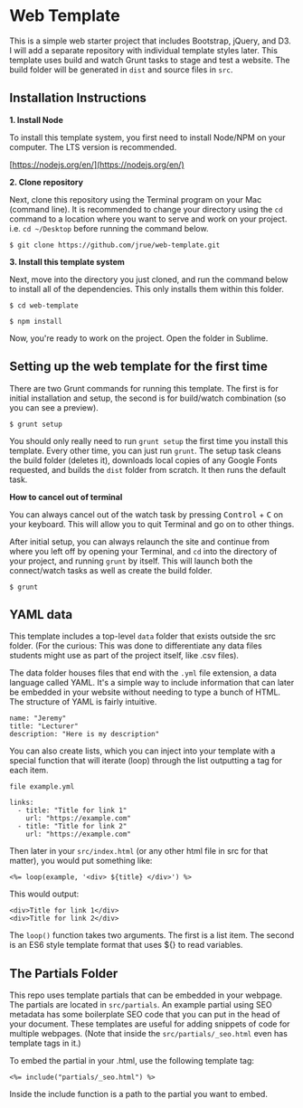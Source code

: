 Web Template
============

This is a simple web starter project that includes Bootstrap, jQuery, and D3. I will add a separate repository with individual template styles later. This template uses build and watch Grunt tasks to stage and test a website. The build folder will be generated in `dist` and source files in `src`.

## Installation Instructions

**1. Install Node**

To install this template system, you first need to install Node/NPM on your computer. The LTS version is recommended.

[https://nodejs.org/en/](https://nodejs.org/en/)


**2. Clone repository**

Next, clone this repository using the Terminal program on your Mac (command line). It is recommended to change your directory using the `cd` command to a location where you want to serve and work on your project. i.e. `cd ~/Desktop` before running the command below.

```
$ git clone https://github.com/jrue/web-template.git
```

**3. Install this template system**

Next, move into the directory you just cloned, and run the command below to install all of the dependencies. This only installs them within this folder. 

```
$ cd web-template

$ npm install
```

Now, you're ready to work on the project. Open the folder in Sublime. 

## Setting up the web template for the first time

There are two Grunt commands for running this template. The first is for initial installation and setup, the second is for build/watch combination (so you can see a preview).

```
$ grunt setup
```

You should only really need to run `grunt setup` the first time you install this template. Every other time, you can just run `grunt`. The setup task cleans the build folder (deletes it), downloads local copies of any Google Fonts requested, and builds the `dist` folder from scratch. It then runs the default task. 

**How to cancel out of terminal**

You can always cancel out of the watch task by pressing <kbd>Control</kbd> + <kbd>C</kbd> on your keyboard. This will allow you to quit Terminal and go on to other things.


After initial setup, you can always relaunch the site and continue from where you left off by opening your Terminal, and `cd` into the directory of your project, and running `grunt` by itself. This will launch both the connect/watch tasks as well as create the build folder.

```
$ grunt
```

## YAML data 

This template includes a top-level `data` folder that exists outside the src folder. (For the curious: This was done to differentiate any data files students might use as part of the project itself, like .csv files). 

The data folder houses files that end with the `.yml` file extension, a data language called YAML. It's a simple way to include information that can later be embedded in your website without needing to type a bunch of HTML. The structure of YAML is fairly intuitive. 

```
name: "Jeremy"
title: "Lecturer"
description: "Here is my description"
```

You can also create lists, which you can inject into your template with a special function that will iterate (loop) through the list outputting a tag for each item.

```
file example.yml

links:
  - title: "Title for link 1"
    url: "https://example.com"
  - title: "Title for link 2"
  	url: "https://example.com"
```

Then later in your `src/index.html` (or any other html file in src for that matter), you would put something like:

```
<%= loop(example, '<div> ${title} </div>') %>
```

This would output:

```
<div>Title for link 1</div>
<div>Title for link 2</div>
```

The `loop()` function takes two arguments. The first is a list item. The second is an ES6 style template format that uses ${} to read variables. 


## The Partials Folder

This repo uses template partials that can be embedded in your webpage. The partials are located in `src/partials`. An example partial using SEO metadata has some boilerplate SEO code that you can put in the head of your document. These templates are useful for adding snippets of code for multiple webpages. (Note that inside the `src/partials/_seo.html` even has template tags in it.)

To embed the partial in your .html, use the following template tag:

```
<%= include("partials/_seo.html") %>
```

Inside the include function is a path to the partial you want to embed.


